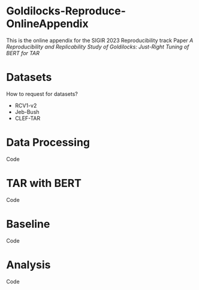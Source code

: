 # Goldilocks-Reproduce-OnlineAppendix
This is the online appendix for the SIGIR 2023 Reproducibility track Paper *A Reproducibility and Replicability Study of Goldilocks: Just-Right Tuning of BERT for TAR*


# Datasets
How to request for datasets?
- RCV1-v2
- Jeb-Bush
- CLEF-TAR

# Data Processing
Code

# TAR with BERT
Code

# Baseline
Code

# Analysis 
Code
